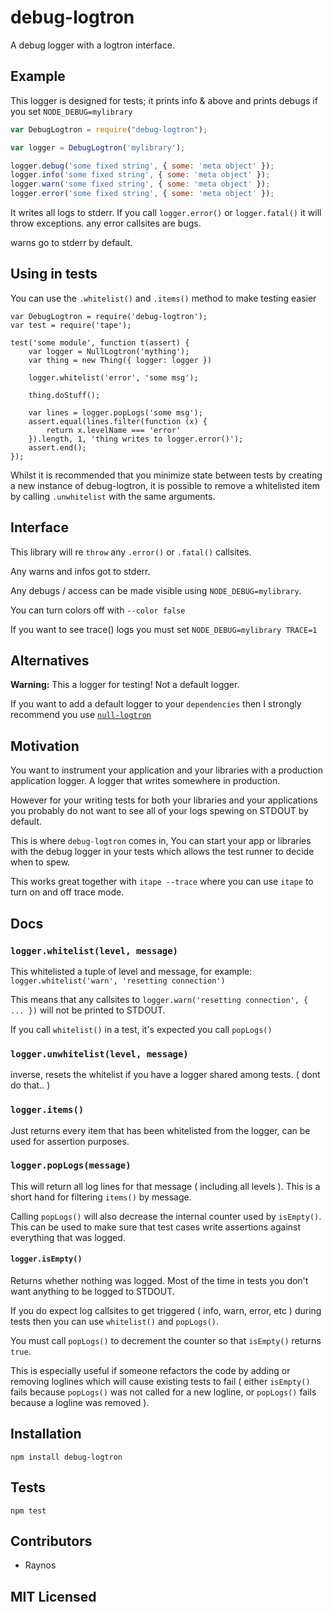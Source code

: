# debug-logtron

<!--
    [![build status][build-png]][build]
    [![Coverage Status][cover-png]][cover]
    [![Davis Dependency status][dep-png]][dep]
-->

<!-- [![NPM][npm-png]][npm] -->

A debug logger with a logtron interface.

## Example

This logger is designed for tests; it prints info & above
and prints debugs if you set `NODE_DEBUG=mylibrary`

```js
var DebugLogtron = require("debug-logtron");

var logger = DebugLogtron('mylibrary');

logger.debug('some fixed string', { some: 'meta object' });
logger.info('some fixed string', { some: 'meta object' });
logger.warn('some fixed string', { some: 'meta object' });
logger.error('some fixed string', { some: 'meta object' });
```

It writes all logs to stderr. If you call `logger.error()` or
`logger.fatal()` it will throw exceptions. any error callsites
are bugs.

warns go to stderr by default.

## Using in tests

You can use the `.whitelist()` and `.items()` method to make
testing easier

```
var DebugLogtron = require('debug-logtron');
var test = require('tape');

test('some module', function t(assert) {
    var logger = NullLogtron('mything');
    var thing = new Thing({ logger: logger })

    logger.whitelist('error', 'some msg');

    thing.doStuff();

    var lines = logger.popLogs('some msg');
    assert.equal(lines.filter(function (x) {
        return x.levelName === 'error'
    }).length, 1, 'thing writes to logger.error()');
    assert.end();
});
```

Whilst it is recommended that you minimize state between tests by creating
a new instance of debug-logtron, it is possible to remove a whitelisted item
by calling `.unwhitelist` with the same arguments.

## Interface

This library will re `throw` any `.error()` or `.fatal()` callsites.

Any warns and infos got to stderr.

Any debugs / access can be made visible using
`NODE_DEBUG=mylibrary`.

You can turn colors off with `--color false`

If you want to see trace() logs you must set `NODE_DEBUG=mylibrary TRACE=1`

## Alternatives

**Warning:** This a logger for testing! Not a default logger.

If you want to add a default logger to your `dependencies`
  then I strongly recommend you use [`null-logtron`][null-logtron]

## Motivation

You want to instrument your application and your libraries
  with a production application logger. A logger that writes
  somewhere in production.

However for your writing tests for both your libraries and
  your applications you probably do not want to see all of your
  logs spewing on STDOUT by default.

This is where `debug-logtron` comes in, You can start your app
  or libraries with the debug logger in your tests which allows
  the test runner to decide when to spew.

This works great together with `itape --trace` where you can
  use `itape` to turn on and off trace mode.

## Docs

### `logger.whitelist(level, message)`

This whitelisted a tuple of level and message, for example:
`logger.whitelist('warn', 'resetting connection')`

This means that any callsites to `logger.warn('resetting connection', { ... })`
will not be printed to STDOUT.

If you call `whitelist()` in a test, it's expected you call `popLogs()`

### `logger.unwhitelist(level, message)`

inverse, resets the whitelist if you have a logger shared among tests. ( dont do that.. )

### `logger.items()`

Just returns every item that has been whitelisted from the logger, can be used
for assertion purposes.

### `logger.popLogs(message)`

This will return all log lines for that message ( including all levels ).
This is a short hand for filtering `items()` by message.

Calling `popLogs()` will also decrease the internal counter used by `isEmpty()`.
This can be used to make sure that test cases write assertions against everything
that was logged.

#### `logger.isEmpty()`

Returns whether nothing was logged. Most of the time in tests you don't want anything
to be logged to STDOUT.

If you do expect log callsites to get triggered ( info, warn, error, etc ) during tests
then you can use `whitelist()` and `popLogs()`.

You must call `popLogs()` to decrement the counter so that `isEmpty()` returns `true`.

This is especially useful if someone refactors the code by adding or removing loglines
which will cause existing tests to fail ( either `isEmpty()` fails because `popLogs()` was not
called for a new logline, or `popLogs()` fails because a logline was removed ).

## Installation

`npm install debug-logtron`

## Tests

`npm test`

## Contributors

 - Raynos

## MIT Licensed

  [build-png]: https://secure.travis-ci.org/Raynos/debug-logtron.png
  [build]: https://travis-ci.org/Raynos/debug-logtron
  [cover-png]: https://coveralls.io/repos/Raynos/debug-logtron/badge.png
  [cover]: https://coveralls.io/r/Raynos/debug-logtron
  [dep-png]: https://david-dm.org/Raynos/debug-logtron.png
  [dep]: https://david-dm.org/Raynos/debug-logtron
  [npm-png]: https://nodei.co/npm/debug-logtron.png?stars&downloads
  [npm]: https://nodei.co/npm/debug-logtron
  [null-logtron]: https://github.com/Raynos/null-logtron
  [debuglog]: https://github.com/sam-github/node-debuglog
